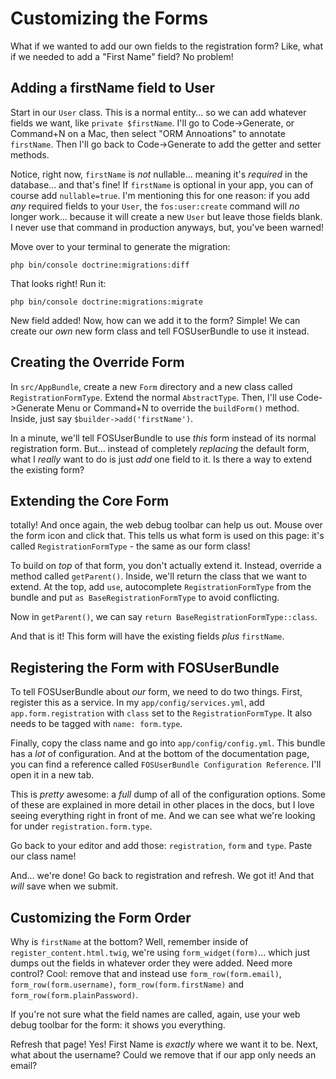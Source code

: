 # Customizing the Forms

What if we wanted to add our own fields to the registration form? Like, what if
we needed to add a "First Name" field? No problem!

## Adding a firstName field to User

Start in our `User` class. This is a normal entity... so we can add whatever
fields we want, like `private $firstName`. I'll go to Code->Generate, or Command+N
on a Mac, then select "ORM Annoations" to annotate `firstName`. Then I'll go back
to Code->Generate to add the getter and setter methods.

Notice, right now, `firstName` is *not* nullable... meaning it's *required* in the
database... and that's fine! If `firstName` is optional in your app, you can of course
add `nullable=true`. I'm mentioning this for one reason: if you add *any* required
fields to your `User`, the `fos:user:create` command will *no* longer work... because
it will create a new `User` but leave those fields blank. I never use that command
in production anyways, but, you've been warned!

Move over to your terminal to generate the migration:

```terminal
php bin/console doctrine:migrations:diff
```

That looks right! Run it:

```terminal
php bin/console doctrine:migrations:migrate
```

New field added! Now, how can we add it to the form? Simple! We can create our *own*
new form class and tell FOSUserBundle to use it instead.

## Creating the Override Form

In `src/AppBundle`, create a new `Form` directory and a new class called `RegistrationFormType`.
Extend the normal `AbstractType`. Then, I'll use Code->Generate Menu or Command+N
to override the `buildForm()` method. Inside, just say `$builder->add('firstName')`.

In a minute, we'll tell FOSUserBundle to use *this* form instead of its normal
registration form. But... instead of completely *replacing* the default form, what
I *really* want to do is just *add* one field to it. Is there a way to extend the
existing form?

## Extending the Core Form

totally! And once again, the web debug toolbar can help us out. Mouse over the
form icon and click that. This tells us what form is used on this page: it's called
`RegistrationFormType` - the same as our form class!

To build on *top* of that form, you don't actually extend it. Instead, override
a method called `getParent()`. Inside, we'll return the class that we want to extend.
At the top, add `use`, autocomplete `RegistrationFormType` from the bundle and
put `as BaseRegistrationFormType` to avoid conflicting.

Now in `getParent()`, we can say `return BaseRegistrationFormType::class`.

And that is it! This form will have the existing fields *plus* `firstName`.

## Registering the Form with FOSUserBundle

To tell FOSUserBundle about *our* form, we need to do two things. First, register
this as a service. In my `app/config/services.yml`, add `app.form.registration`
with `class` set to the `RegistrationFormType`. It also needs to be tagged with
`name: form.type`.

Finally, copy the class name and go into `app/config/config.yml`. This bundle has
a *lot* of configuration. And at the bottom of the documentation page, you can
find a reference called `FOSUserBundle Configuration Reference`. I'll open it in
a new tab.

This is *pretty* awesome: a *full* dump of all of the configuration options. Some
of these are explained in more detail in other places in the docs, but I love seeing
everything right in front of me. And we can see what we're looking for under
`registration.form.type`.

Go back to your editor and add those: `registration`, `form` and `type`. Paste
our class name!

And... we're done! Go back to registration and refresh. We got it! And that *will*
save when we submit.

## Customizing the Form Order

Why is `firstName` at the bottom? Well, remember inside of `register_content.html.twig`,
we're using `form_widget(form)`... which just dumps out the fields in whatever
order they were added. Need more control? Cool: remove that and instead use
`form_row(form.email)`, `form_row(form.username)`, `form_row(form.firstName)` and
`form_row(form.plainPassword)`.

If you're not sure what the field names are called, again, use your web debug toolbar
for the form: it shows you everything.

Refresh that page! Yes! First Name is *exactly* where we want it to be. Next, what
about the username? Could we remove that if our app only needs an email?
